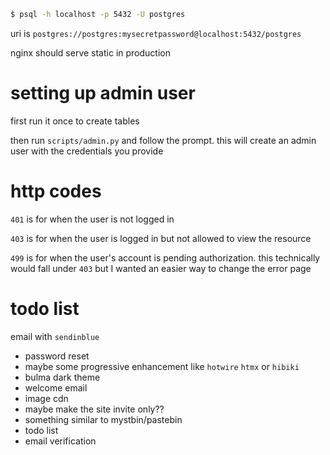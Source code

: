 ```bash
$ psql -h localhost -p 5432 -U postgres
```

uri is `postgres://postgres:mysecretpassword@localhost:5432/postgres`

nginx should serve static in production

# setting up admin user
first run it once to create tables

then run `scripts/admin.py` and follow the prompt. this will create an admin user with the credentials you provide

# http codes
`401` is for when the user is not logged in

`403` is for when the user is logged in but not allowed to view the resource

`499` is for when the user's account is pending authorization. this technically would fall under `403` but I wanted an easier way to change the error page

# todo list
email with `sendinblue`
- password reset
- maybe some progressive enhancement like `hotwire` `htmx` or `hibiki`
- bulma dark theme
- welcome email
- image cdn
- maybe make the site invite only??
- something similar to mystbin/pastebin
- todo list
- email verification